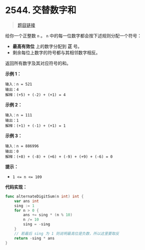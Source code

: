 <!-- markdownlint-disable -->
<!-- customize-tags:数学 -->

# 2544. 交替数字和

> [题目链接](https://leetcode.cn/problems/alternating-digit-sum/)

给你一个正整数 `n` 。 `n` 中的每一位数字都会按下述规则分配一个符号：

- **最高有效位** 上的数字分配到 **正** 号。
- 剩余每位上数字的符号都与其相邻数字相反。

返回所有数字及其对应符号的和。

**示例 1：**

```
输入：n = 521
输出：4
解释：(+5) + (-2) + (+1) = 4
```

**示例 2：**

```
输入：n = 111
输出：1
解释：(+1) + (-1) + (+1) = 1
```

**示例 3：**

```
输入：n = 886996
输出：0
解释：(+8) + (-8) + (+6) + (-9) + (+9) + (-6) = 0
```

**提示：**

- `1 <= n <= 109`

**代码实现：**

<!-- markdownlint-restore -->
<!--------------------------------->
<!-- generate by new_leetcode.go -->

```go
func alternateDigitSum(n int) int {
    var ans int
    sing := 1
    for n > 0 {
        ans += sing * (n % 10)
        n /= 10
        sing = -sing
    }
    // 若最后 sing 为 1 则说明最高位是负数，所以这里要取反
    return -sing * ans
}
```
